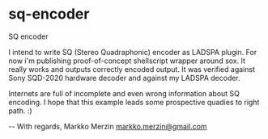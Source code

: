 # sq-encoder
SQ encoder

I intend to write SQ (Stereo Quadraphonic) encoder as LADSPA plugin. For now i'm publishing proof-of-concept shellscript
wrapper around sox. It really works and outputs correctly encoded output. It was verified against Sony SQD-2020 hardware decoder and against my LADSPA decoder.

Internets are full of incomplete and even wrong information about SQ encoding. I hope that this example leads some
prospective quadies to right path. :)

-- 
With regards,
Markko Merzin <markko.merzin@gmail.com>

